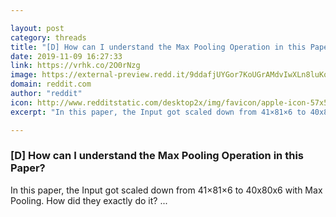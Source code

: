 ```yaml
---

layout: post
category: threads
title: "[D] How can I understand the Max Pooling Operation in this Paper?"
date: 2019-11-09 16:27:33
link: https://vrhk.co/2O0rNzg
image: https://external-preview.redd.it/9ddafjUYGor7KoUGrAMdvIwXLn8luKqPBBhM-7XxC9g.jpg?width=64&height=33.5078534031&auto=webp&s=633562bb99a2c52de069b47a5e93fce7d090922c
domain: reddit.com
author: "reddit"
icon: http://www.redditstatic.com/desktop2x/img/favicon/apple-icon-57x57.png
excerpt: "In this paper, the Input got scaled down from 41×81×6 to 40x80x6 with Max Pooling. How did they exactly do it? ..."

---
```


### [D] How can I understand the Max Pooling Operation in this Paper?

In this paper, the Input got scaled down from 41×81×6 to 40x80x6 with Max Pooling. How did they exactly do it? ...